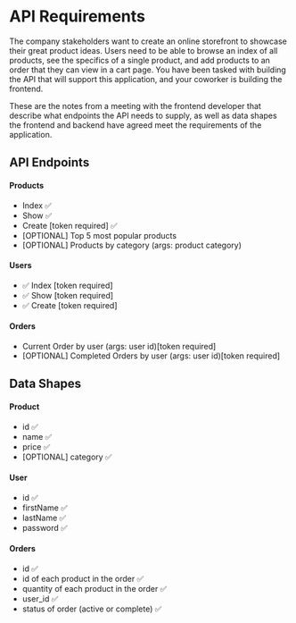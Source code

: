 # API Requirements

The company stakeholders want to create an online storefront to showcase their great product ideas. Users need to be able to browse an index of all products, see the specifics of a single product, and add products to an order that they can view in a cart page. You have been tasked with building the API that will support this application, and your coworker is building the frontend.

These are the notes from a meeting with the frontend developer that describe what endpoints the API needs to supply, as well as data shapes the frontend and backend have agreed meet the requirements of the application.

## API Endpoints

#### Products

- Index ✅
- Show ✅
- Create [token required] ✅
- [OPTIONAL] Top 5 most popular products
- [OPTIONAL] Products by category (args: product category)

#### Users

- ✅ Index [token required]
- ✅ Show [token required]
- ✅ Create [token required]

#### Orders

- Current Order by user (args: user id)[token required]
- [OPTIONAL] Completed Orders by user (args: user id)[token required]

## Data Shapes

#### Product

- id ✅
- name ✅
- price ✅
- [OPTIONAL] category ✅

#### User

- id ✅
- firstName ✅
- lastName ✅
- password ✅

#### Orders

- id ✅
- id of each product in the order ✅
- quantity of each product in the order ✅
- user_id ✅
- status of order (active or complete) ✅
